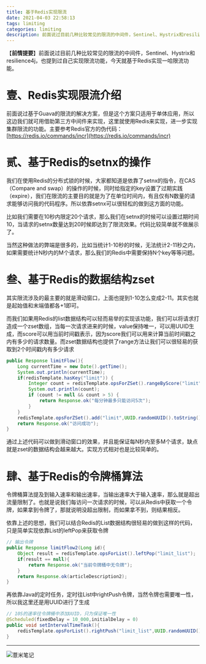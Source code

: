 ```yaml
---
title: 基于Redis实现限流
date: 2021-04-03 22:58:13
tags: limiting
categories: limiting
description: 前面说过目前几种比较常见的限流的中间件，Sentinel、Hystrix和resilience4j，也提到过自己实现限流功能，今天就基于Redis实现一哈限流功能。
---
```

【**前情提要**】前面说过目前几种比较常见的限流的中间件，Sentinel、Hystrix和resilience4j，也提到过自己实现限流功能，今天就基于Redis实现一哈限流功能。

# 壹、Redis实现限流介绍

前面说过基于Guava的限流的解决方案，但是这个方案只适用于单体应用，所以这边我们就可用借助第三方中间件来实现，这里就使用Redis来实现，进一步实现集群限流的功能。主要参考Redis官方的伪代码：[https://redis.io/commands/incr](https://redis.io/commands/incr)


# 贰、基于Redis的setnx的操作

我们在使用Redis的分布式锁的时候，大家都知道是依靠了setnx的指令，在CAS（Compare and swap）的操作的时候，同时给指定的key设置了过期实践（expire），我们在限流的主要目的就是为了在单位时间内，有且仅有N数量的请求能够访问我的代码程序。所以依靠setnx可以很轻松的做到这方面的功能。

比如我们需要在10秒内限定20个请求，那么我们在setnx的时候可以设置过期时间10，当请求的setnx数量达到20时候即达到了限流效果。代码比较简单就不做展示了。

当然这种做法的弊端是很多的，比如当统计1-10秒的时候，无法统计2-11秒之内，如果需要统计N秒内的M个请求，那么我们的Redis中需要保持N个key等等问题。

# 叁、基于Redis的数据结构zset

其实限流涉及的最主要的就是滑动窗口，上面也提到1-10怎么变成2-11。其实也就是起始值和末端值都各+1即可。

而我们如果用Redis的list数据结构可以轻而易举的实现该功能，我们可以将请求打造成一个zset数组，当每一次请求进来的时候，value保持唯一，可以用UUID生成，而score可以用当前时间戳表示，因为score我们可以用来计算当前时间戳之内有多少的请求数量。而zset数据结构也提供了range方法让我们可以很轻易的获取到2个时间戳内有多少请求

```java
public Response limitFlow(){
    Long currentTime = new Date().getTime();
    System.out.println(currentTime);
    if(redisTemplate.hasKey("limit")) {
        Integer count = redisTemplate.opsForZSet().rangeByScore("limit", currentTime -  intervalTime, currentTime).size();        // intervalTime是限流的时间 
        System.out.println(count);
        if (count != null && count > 5) {
            return Response.ok("每分钟最多只能访问5次");
        }
    }
    redisTemplate.opsForZSet().add("limit",UUID.randomUUID().toString(),currentTime);
    return Response.ok("访问成功");
}
```

通过上述代码可以做到滑动窗口的效果，并且能保证每N秒内至多M个请求，缺点就是zset的数据结构会越来越大。实现方式相对也是比较简单的。

# 肆、基于Redis的令牌桶算法

令牌桶算法提及到输入速率和输出速率，当输出速率大于输入速率，那么就是超出流量限制了。也就是说我们每访问一次请求的时候，可以从Redis中获取一个令牌，如果拿到令牌了，那就说明没超出限制，而如果拿不到，则结果相反。

依靠上述的思想，我们可以结合Redis的List数据结构很轻易的做到这样的代码，只是简单实现依靠List的leftPop来获取令牌

```java
// 输出令牌
public Response limitFlow2(Long id){
    Object result = redisTemplate.opsForList().leftPop("limit_list");
    if(result == null){
        return Response.ok("当前令牌桶中无令牌");
    }
    return Response.ok(articleDescription2);
}
```
再依靠Java的定时任务，定时往List中rightPush令牌，当然令牌也需要唯一性，所以我这里还是用UUID进行了生成

```java
// 10S的速率往令牌桶中添加UUID，只为保证唯一性
@Scheduled(fixedDelay = 10_000,initialDelay = 0)
public void setIntervalTimeTask(){
    redisTemplate.opsForList().rightPush("limit_list",UUID.randomUUID().toString());
}
```

---

![薏米笔记](https://image.eelve.com/eblog/eblog-b269767ff45b4e01a1c380e38898c1c0.png)

